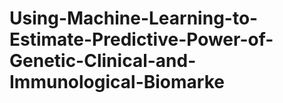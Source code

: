 # Using-Machine-Learning-to-Estimate-Predictive-Power-of-Genetic-Clinical-and-Immunological-Biomarke
